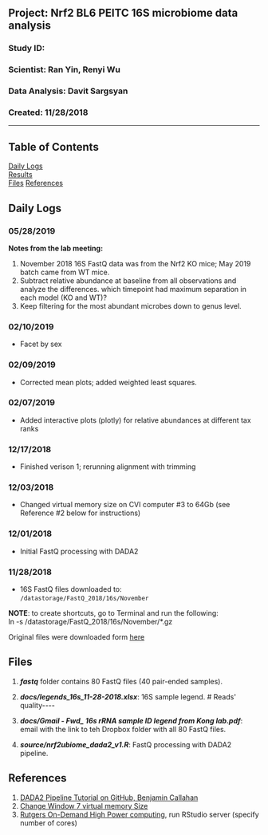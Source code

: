 ##  Project: Nrf2 BL6 PEITC 16S microbiome data analysis
### Study ID: 
### Scientist: Ran Yin, Renyi Wu
### Data Analysis: Davit Sargsyan 
### Created: 11/28/2018

---    

## Table of Contents
[Daily Logs](#logs)  
[Results](#results)   
[Files](#files)
[References](#ref)   

## Daily Logs<a name="logs"></a>
### 05/28/2019
**Notes from the lab meeting:**       
1. November 2018 16S FastQ data was from the Nrf2 KO mice; May 2019 batch came from WT mice.    
2. Subtract relative abundance at baseline from all observations and analyze the differences. which timepoint had maximum separation in each model (KO and WT)?     
3. Keep filtering for the most abundant microbes down to genus level.   

### 02/10/2019
* Facet by sex

### 02/09/2019
* Corrected mean plots; added weighted least squares.

### 02/07/2019
* Added interactive plots (plotly) for relative abundances at different tax ranks

### 12/17/2018
* Finished verison 1; rerunning alignment with trimming

### 12/03/2018
* Changed virtual memory size on CVI computer #3 to 64Gb (see Reference #2 below for instructions)

### 12/01/2018
* Initial FastQ processing with DADA2

### 11/28/2018
* 16S FastQ files downloaded to:    
`/datastorage/FastQ_2018/16s/November`    

**NOTE**: to create shortcuts, go to Terminal and run the following:    
ln -s /datastorage/FastQ_2018/16s/November/*.gz        
      
Original files were downloaded form [here](https://www.dropbox.com/sh/5hpqzgdrgqy4y9f/AADP5z39Hl1oi9-L8JLExP46a?dl=0)

## Files<a name="files"></a>
1. ***fastq*** folder contains 80 FastQ files (40 pair-ended samples).    
2. ***docs/legends_16s_11-28-2018.xlsx***: 16S sample legend.    # Reads' quality----

3. ***docs/Gmail - Fwd_ 16s rRNA sample ID legend from Kong lab.pdf***: email with the link to teh Dropbox folder with all 80 FastQ files.    
4. ***source/nrf2ubiome_dada2_v1.R***: FastQ processing with DADA2 pipeline.

## References<a name="ref"></a>
1. [DADA2 Pipeline Tutorial on GitHub, Benjamin Callahan](https://benjjneb.github.io/dada2/tutorial.html)
2. [Change Window 7 virtual memory Size](https://support.lenovo.com/us/en/solutions/HT002951)
3. [Rutgers On-Demand High Power computing](https://ondemand.hpc.rutgers.edu), run RStudio server (specify number of cores)